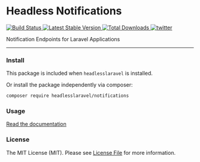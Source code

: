 # Headless Notifications

<p>
    <a href="https://github.com/HeadlessLaravel/notifications/actions">
        <img src="https://github.com/HeadlessLaravel/notifications/workflows/tests/badge.svg" alt="Build Status">
    </a>
    <a href="https://packagist.org/packages/HeadlessLaravel/notifications">
        <img src="https://img.shields.io/packagist/v/HeadlessLaravel/notifications" alt="Latest Stable Version">
    </a>
    <a href="https://packagist.org/packages/HeadlessLaravel/notifications">
        <img src="https://img.shields.io/packagist/dt/HeadlessLaravel/notifications" alt="Total Downloads">
    </a>
    <a href="https://twitter.com/im_brian_d">
        <img src="https://img.shields.io/twitter/follow/im_brian_d?color=%231da1f1&label=Twitter&logo=%231da1f1&logoColor=%231da1f1&style=flat-square" alt="twitter">
    </a>
</p>


Notification Endpoints for Laravel Applications

---

### Install

This package is included when `headlesslaravel` is installed.

Or install the package independently via composer:

```bash
composer require headlesslaravel/notifications
```

### Usage

[Read the documentation](https://github.com/headlesslaravel/docs/blob/main/notifications.md)


### License

The MIT License (MIT). Please see [License File](LICENSE.md) for more information.
